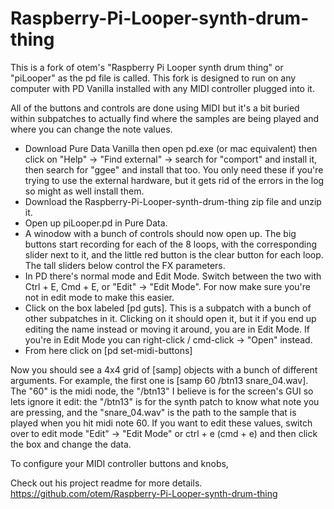 # Raspberry-Pi-Looper-synth-drum-thing
This is a fork of otem's "Raspberry Pi Looper synth drum thing" or "piLooper" as the pd file is called. This fork is designed to run on any computer with PD Vanilla installed with any MIDI controller plugged into it.

 All of the buttons and controls are done using MIDI but it's a bit buried within subpatches to actually find where the samples are being played and where you can change the note values.

* Download Pure Data Vanilla then open pd.exe (or mac equivalent) then click on "Help" -> "Find external" -> search for "comport" and install it, then search for "ggee" and install that too. You only need these if you're trying to use the external hardware, but it gets rid of the errors in the log so might as well install them.
* Download the Raspberry-Pi-Looper-synth-drum-thing zip file and unzip it.
* Open up piLooper.pd in Pure Data.
* A winodow with a bunch of controls should now open up. The big buttons start recording for each of the 8 loops, with the corresponding slider next to it, and the little red button is the clear button for each loop. The tall sliders below control the FX parameters.
* In PD there's normal mode and Edit Mode. Switch between the two with Ctrl + E, Cmd + E, or "Edit" -> "Edit Mode". For now make sure you're not in edit mode to make this easier.
* Click on the box labeled [pd guts]. This is a subpatch with a bunch of other subpatches in it. Clicking on it should open it, but it if you end up editing the name instead or moving it around, you are in Edit Mode. If you're in Edit Mode you can right-click / cmd-click -> "Open" instead.
* From here click on [pd set-midi-buttons]

Now you should see a 4x4 grid of [samp] objects with a bunch of different arguments. For example, the first one is [samp 60 /btn13 snare_04.wav]. The "60" is the midi node, the "/btn13" I believe is for the screen's GUI so lets ignore it edit: the "/btn13" is for the synth patch to know what note you are pressing, and the "snare_04.wav" is the path to the sample that is played when you hit midi note 60. If you want to edit these values, switch over to edit mode "Edit" -> "Edit Mode" or ctrl + e (cmd + e) and then click the box and change the data.

To configure your MIDI controller buttons and knobs, 

Check out his project readme for more details. https://github.com/otem/Raspberry-Pi-Looper-synth-drum-thing
